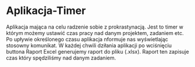 # Aplikacja-Timer

Aplikacja mająca na celu radzenie sobie z prokrastynacją. Jest to timer w którym możemy ustawić czas pracy nad danym projektem, zadaniem etc. 
Po upływie określonego czasu aplikacja nformuje nas wyświetlając stosowny komunikat. 
W każdej chwili dziłania aplikacji po wciśnięciu buttona Raport Excel generujemy raport do pliku (.xlsx). Raport ten zapisuje czas który spędziliśmy nad
danym zadaniem.
